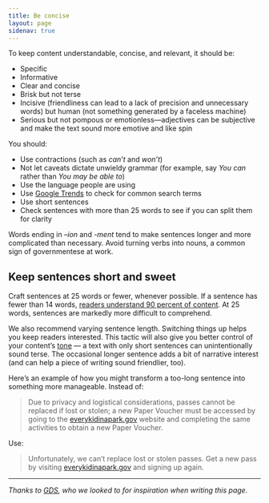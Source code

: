 ```yaml
---
title: Be concise
layout: page
sidenav: true
---
```


To keep content understandable, concise, and relevant, it should be:

- Specific
- Informative
- Clear and concise
- Brisk but not terse
- Incisive (friendliness can lead to a lack of precision and unnecessary words) but human (not something generated by a faceless machine)
- Serious but not pompous or emotionless—adjectives can be subjective and make the text sound more emotive and like spin

You should:

- Use contractions (such as _can’t_ and _won’t_)
- Not let caveats dictate unwieldy grammar (for example, say _You can_ rather than _You may be able to_)
- Use the language people are using
- Use [Google Trends](https://www.google.com/trends) to check for common search terms
- Use short sentences
- Check sentences with more than 25 words to see if you can split them for clarity

Words ending in *–ion* and *-ment* tend to make sentences longer and more complicated than necessary. Avoid turning verbs into nouns, a common sign of governmentese at work.

## Keep sentences short and sweet

Craft sentences at 25 words or fewer, whenever possible. If a sentence has fewer than 14 words, [readers understand 90 percent of content](http://comprehension.prsa.org/?p=217). At 25 words, sentences are markedly more difficult to comprehend.

We also recommend varying sentence length. Switching things up helps you keep readers interested. This tactic will also give you better control of your content’s [tone](https://pages.18f.gov/content-guide/voice-and-tone/) — a text with only short sentences can unintentionally sound terse. The occasional longer sentence adds a bit of narrative interest (and can help a piece of writing sound friendlier, too).

Here’s an example of how you might transform a too-long sentence into something more manageable. Instead of:

> Due to privacy and logistical considerations, passes cannot be replaced if lost or stolen; a new Paper Voucher must be accessed by going to the [everykidinapark.gov](https://everykidinapark.gov/) website and completing the same activities to obtain a new Paper Voucher.

Use:

> Unfortunately, we can’t replace lost or stolen passes. Get a new pass by visiting [everykidinapark.gov](https://everykidinapark.gov/) and signing up again.




---

_Thanks to [GDS](https://www.gov.uk/guidance/content-design/writing-for-gov-uk), who we looked to for inspiration when writing this page._
